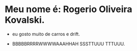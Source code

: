 # Meu nome é: Rogerio Oliveira Kovalski.

- eu gosto muito de carros e drift.

- BBBBBRRRRWWWWAAAHHAH SSSTTUUU TTTUUU.

 [](https://tenor.com/pt-BR/view/initiald-car-gif-5414479)
